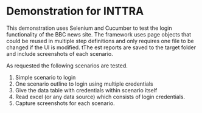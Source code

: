 Demonstration for INTTRA
========================

This demonstration uses Selenium and Cucumber to test the login 
functionality of the BBC news site. The framework uses page objects that 
could be reused in multiple step definitions and only requires one file 
to be changed if the UI is modified. tThe est reports are saved to the 
target folder and include screenshots of each scenario. 

As requested the following scenarios are tested. 
1. Simple scenario to login
2. One scenario outline to login using multiple credentials
3. Give the data table with credentials within scenario itself
4. Read excel (or any data source) which consists of login credentials.
5. Capture screenshots for each scenario.